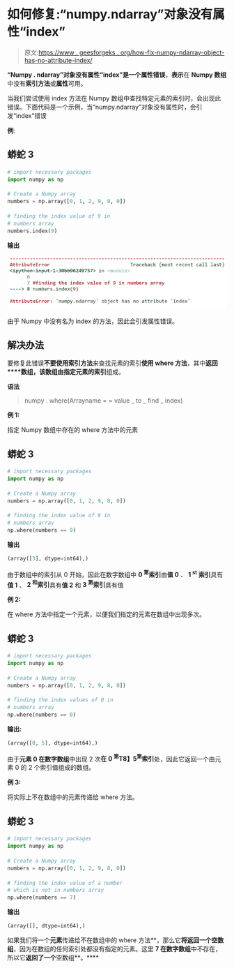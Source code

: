 # 如何修复:“numpy.ndarray”对象没有属性“index”

> 原文:[https://www . geesforgeks . org/how-fix-numpy-ndarray-object-has-no-attribute-index/](https://www.geeksforgeeks.org/how-to-fix-numpy-ndarray-object-has-no-attribute-index/)

**“Numpy . ndarray”对象没有属性“index”**是一个**属性错误**，**表示**在 **Numpy 数组**中没有**索引方法**或**属性**可用。

当我们尝试使用 index 方法在 Numpy 数组中查找特定元素的索引时，会出现此错误。下面代码是一个示例，当“numpy.ndarray”对象没有属性时，会引发“index”错误

**例**:

## 蟒蛇 3

```py
# import necessary packages
import numpy as np

# Create a Numpy array
numbers = np.array([0, 1, 2, 9, 8, 0])

# finding the index value of 9 in 
# numbers array
numbers.index(9)
```

**输出**

![](img/5760ee53e40e77fc28310a664309e42d.png)

由于 Numpy 中没有名为 index 的方法，因此会引发属性错误。

## 解决办法

要修复此错误**不要使用索引方法**来查找元素的索引**使用 where 方法**，其中**返回****数组，该数组由指定元素的索引**组成。

**语法**

> numpy . where(Arrayname = = value _ to _ find _ index)

**例 1:**

指定 Numpy 数组中存在的 where 方法中的元素

## 蟒蛇 3

```py
# import necessary packages
import numpy as np

# Create a Numpy array
numbers = np.array([0, 1, 2, 9, 8, 0])

# finding the index value of 9 in 
# numbers array
np.where(numbers == 9)
```

**输出**

```py
(array([3], dtype=int64),)
```

由于数组中的索引从 0 开始，因此在数字数组中 **0 <sup>第</sup>索引**由**值 0** 、 **1 <sup>st</sup> 索引**具有**值 1** 、 **2 <sup>和</sup>索引**具有**值 2** 和 **3 <sup>第</sup>索引**具有值

**例 2:**

在 where 方法中指定一个元素，以便我们指定的元素在数组中出现多次。

## 蟒蛇 3

```py
# import necessary packages
import numpy as np

# Create a Numpy array
numbers = np.array([0, 1, 2, 9, 8, 0])

# finding the index values of 0 in
# numbers array
np.where(numbers == 0)
```

**输出:**

```py
(array([0, 5], dtype=int64),)
```

由于**元素 0 在数字数组**中出现 2 次**在 0 <sup>第</sup>T8】5<sup>第</sup>索引**处，因此它返回一个由元素 0 的 2 个索引值组成的数组。

**例 3:**

将实际上不在数组中的元素传递给 where 方法。

## 蟒蛇 3

```py
# import necessary packages
import numpy as np

# Create a Numpy array
numbers = np.array([0, 1, 2, 9, 8, 0])

# finding the index value of a number 
# which is not in numbers array
np.where(numbers == 7)
```

**输出**

```py
(array([], dtype=int64),)
```

如果我们将一个**元素**传递给不在数组中的 where 方法**，那么它**将返回一个空数组**，因为在数组的任何索引处都没有指定的元素。这里 **7 在数字数组**中不存在，所以它**返回了一个**空数组**。****